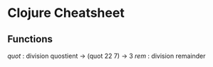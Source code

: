 # Clojure Cheatsheet

## Functions

*quot* : division quostient -> (quot 22 7) -> 3
*rem* : division remainder
